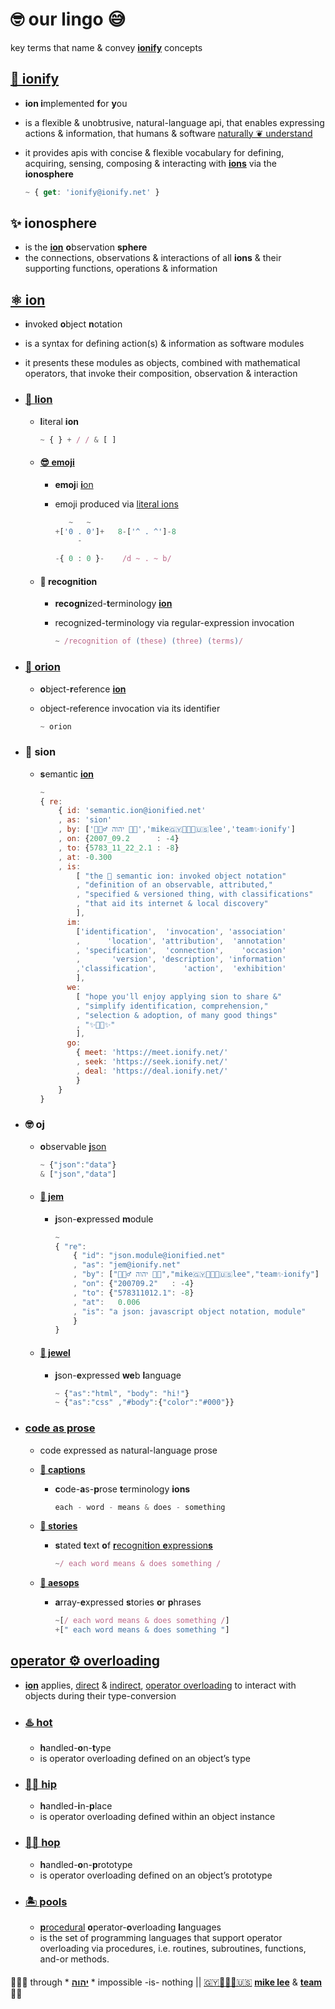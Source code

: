 # 🤓 our lingo 😅

key terms that name & convey **[ionify](#-ionify)** concepts

## [🧬 ionify](README.md#ionify)

+ **ion i**mplemented **f**or **y**ou
+ is a flexible & unobtrusive, natural-language api, that enables expressing
  actions & information, that humans & software
  [naturally ❦ understand](VISION.md#vision)
+ it provides apis with concise & flexible vocabulary for defining, acquiring,
  sensing, composing & interacting with [**ions**](#%EF%B8%8E-ion) via the **ionosphere**

  ```js
  ~ { get: 'ionify@ionify.net' }
  ```

## ✨ ionosphere

+ is the [**ion**](#%EF%B8%8E-ion) **o**bservation **sphere**
+ the connections, observations & interactions of all **ions** & their
  supporting functions, operations & information

## [⚛︎ ion](ions/ion.md#ion)

+ **i**nvoked **o**bject **n**otation
+ is a syntax for defining action(s) & information as software modules
+ it presents these modules as objects, combined with mathematical operators, that invoke
  their composition, observation & interaction

+ ### [🦁 lion](ions/lions.md#lions)

  + **l**iteral **ion**

    ```js
    ~ { } + / / & [ ]
    ```

  + #### [😎 emoji](https://ionified.github.io/anemojii-ions.iskitz.net/)

    + **emoj**i [**i**on](#%EF%B8%8E-ion)
    + emoji produced via [literal ions](#-lion)

      ```js
         ~   ~
      +['0 . 0']+   8-['^ . ^']-8
           -

      -{ 0 : 0 }-    /d ~ . ~ b/
      ```

  + #### 🤩 recognition

    + **recogni**zed-**t**erminology [**ion**](#%EF%B8%8E-ion)
    + recognized-terminology via regular-expression invocation

      ```js
      ~ /recognition of (these) (three) (terms)/
      ```

+ ### [💫 orion](ions/ion.md#form)

  + **o**bject-**r**eference [**ion**](#%EF%B8%8E-ion)
  + object-reference invocation via its identifier

    ```js
    ~ orion
    ```

+ ### 🌱 sion

  + **s**emantic [**ion**](#%EF%B8%8E-ion)

    ```js
    ~
    { re:
        { id: 'semantic.ion@ionified.net'
        , as: 'sion'
        , by: ['🙇🏾‍♂️ יהוה 🤲🏾','mike🇬🇾👨🏾‍💻🇺🇸lee','team✨ionify']
        , on: {2007_09.2      : -4}
        , to: {5783_11_22_2.1 : -8}
        , at: -0.300
        , is:
            [ "the 🌱 semantic ion: invoked object notation"
            , "definition of an observable, attributed,"
            , "specified & versioned thing, with classifications"
            , "that aid its internet & local discovery"
            ],
          im:
            ['identification',  'invocation', 'association'
            ,      'location', 'attribution',  'annotation'
            , 'specification',  'connection',    'occasion'
            ,       'version', 'description', 'information'
            ,'classification',      'action',  'exhibition'
            ],
          we:
            [ "hope you'll enjoy applying sion to share &"
            , "simplify identification, comprehension,"
            , "selection & adoption, of many good things"
            , "✨🤲🏾✨"
            ],
          go:
            { meet: 'https://meet.ionify.net/'
            , seek: 'https://seek.ionify.net/'
            , deal: 'https://deal.ionify.net/'
            }
        }
    }
    ```

+ ### 🤓 oj

  + **o**bservable [**j**son](//json.org)

    ```js
    ~ {"json":"data"}
    & ["json","data"]
    ```

  + #### [💎 jem](ions/jems.md#jems)

    + **j**son-**e**xpressed **m**odule

      ```js
      ~
      { "re":
          { "id": "json.module@ionified.net"
          , "as": "jem@ionify.net"
          , "by": ["🙇🏾‍♂️ יהוה 🤲🏾","mike🇬🇾👨🏾‍💻🇺🇸lee","team✨ionify"]
          , "on": {"200709.2"   : -4}
          , "to": {"578311012.1": -8}
          , "at":   0.006
          , "is": "a json: javascript object notation, module"
          }
      }
      ```

  + #### [💍 jewel](ions/jewels.md#jewels)

    + **j**son-**e**xpressed **we**b **l**anguage

      ```js
      ~ {"as":"html", "body": "hi!"}
      ~ {"as":"css" ,"#body":{"color":"#000"}}
      ```

+ ### [code as prose](http://captions.ionify.net)

  + code expressed as natural-language prose

  + [**📝 captions**](http://captions.ionify.net)

    + **c**ode-**a**s-**p**rose **t**erminology **ions**

      ```javascript
      each - word - means & does - something
      ```

  + [**📖 stories**](ions/stories.md#stories)

    + **s**tated **t**ext **o**f [**r**ecognit**i**on **e**xpression**s**](#-recognition)

      ```javascript
      ~/ each word means & does something /
      ```

  + [**📜 aesops**](LINGO.md#aesop)

    + **a**rray-**e**xpressed **s**tories **o**r **p**hrases

      ```javascript
      ~[/ each word means & does something /]
      +[" each word means & does something "]
      ```

## [operator ⚙️ overloading](ions/ion.md#function)

+ [**ion**](#%EF%B8%8E-ion) applies,
[direct](ions/ion.md#python) &
[indirect](ions/ion.md#javascript),
[operator overloading](https://en.wikipedia.org/wiki/Operator_overloading)
to interact with objects during their type-conversion

+ ### [♨️ hot](ions/ion.md#java)

  + **h**andled-**o**n-**t**ype
  + is operator overloading defined on an object’s type

+ ### [💃🏾 hip](ions/ion.md#javascript)

  + **h**andled-**i**n-**p**lace
  + is operator overloading defined within an object instance

+ ### [🕺🏾 hop](ions/ion.md#javascript)

  + **h**andled-**o**n-**p**rototype
  + is operator overloading defined on an object’s prototype

+ ### [🏝 pools](ions/ion.md#other-languages)

  + [**p**rocedural](https://en.wikipedia.org/wiki/List_of_programming_languages_by_type#Procedural_languages)
    **o**perator-**o**verloading **l**anguages
  + is the set of programming languages that support operator overloading via procedures,
    i.e. routines, subroutines, functions, and-or methods.

####

🙇🏾‍♂️ through * [**יהוה**](LICENSE.txt#L1) * impossible -is- nothing ||
[🇬🇾👨🏾‍💻🇺🇸](https://en.wikipedia.org/wiki/Guyana)
[**mike lee**](https://github.com/iskitz) &
[**team**](https://team.ionify.net/)
🤲🏾
